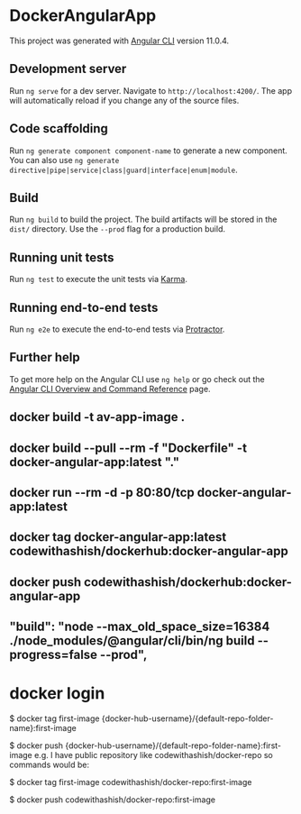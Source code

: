 # DockerAngularApp

This project was generated with [Angular CLI](https://github.com/angular/angular-cli) version 11.0.4.

## Development server

Run `ng serve` for a dev server. Navigate to `http://localhost:4200/`. The app will automatically reload if you change any of the source files.

## Code scaffolding

Run `ng generate component component-name` to generate a new component. You can also use `ng generate directive|pipe|service|class|guard|interface|enum|module`.

## Build

Run `ng build` to build the project. The build artifacts will be stored in the `dist/` directory. Use the `--prod` flag for a production build.

## Running unit tests

Run `ng test` to execute the unit tests via [Karma](https://karma-runner.github.io).

## Running end-to-end tests

Run `ng e2e` to execute the end-to-end tests via [Protractor](http://www.protractortest.org/).

## Further help

To get more help on the Angular CLI use `ng help` or go check out the [Angular CLI Overview and Command Reference](https://angular.io/cli) page.


## docker build -t av-app-image .

## docker build --pull --rm  -f "Dockerfile" -t docker-angular-app:latest "."

## docker run --rm -d -p 80:80/tcp docker-angular-app:latest

## docker tag docker-angular-app:latest codewithashish/dockerhub:docker-angular-app

## docker push codewithashish/dockerhub:docker-angular-app

## "build": "node --max_old_space_size=16384 ./node_modules/@angular/cli/bin/ng build --progress=false --prod",


# docker login
<enter user name and password for Docker Hub Repository>

$ docker tag first-image {docker-hub-username}/{default-repo-folder-name}:first-image

$ docker push {docker-hub-username}/{default-repo-folder-name}:first-image
e.g. I have public repository like codewithashish/docker-repo so commands would be:

$ docker tag first-image codewithashish/docker-repo:first-image

$ docker push codewithashish/docker-repo:first-image